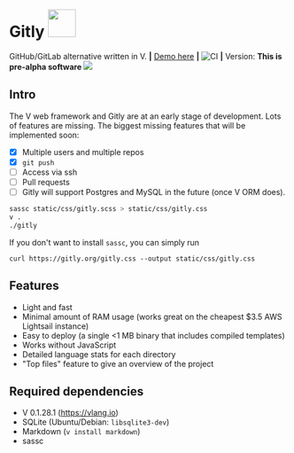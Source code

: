 <p align="left">
  <h1> Gitly <img src="https://cdn-icons-png.flaticon.com/512/4500/4500935.png" width="50px" /> </h1>
</p>

GitHub/GitLab alternative written in V. **|** [Demo here](https://gitly.org) **|** ![CI](https://github.com/vlang/gitly/workflows/CI/badge.svg?branch=master) **|** Version: **This is pre-alpha software**
![](https://user-images.githubusercontent.com/687996/85933714-b195fe80-b8da-11ea-9ddd-09cadc2103e4.png)



## Intro
The V web framework and Gitly are at an early stage of development. Lots of features are missing. The biggest missing features that will be implemented soon:

- [x] Multiple users and multiple repos
- [x] `git push`
- [ ] Access via ssh
- [ ] Pull requests
- [ ] Gitly will support Postgres and MySQL in the future (once V ORM does).

```sh
sassc static/css/gitly.scss > static/css/gitly.css
v .
./gitly
```

If you don't want to install `sassc`, you can simply run

```
curl https://gitly.org/gitly.css --output static/css/gitly.css
```

## Features
- Light and fast
- Minimal amount of RAM usage (works great on the cheapest $3.5 AWS Lightsail instance)
- Easy to deploy (a single <1 MB binary that includes compiled templates)
- Works without JavaScript
- Detailed language stats for each directory
- "Top files" feature to give an overview of the project

## Required dependencies
* V 0.1.28.1 (https://vlang.io)
* SQLite (Ubuntu/Debian: `libsqlite3-dev`)
* Markdown (`v install markdown`)
* sassc
